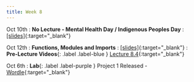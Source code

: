 ```yaml
---
title: Week 8
---
```

Oct 10th
: **No Lecture - Mental Health Day / Indigenous Peoples Day**
  : [\[slides\]](){:target="_blank"}

Oct 12th
: **Functions, Modules and Imports**
  : [\[slides\]](https://docs.google.com/presentation/d/1HMBXPkTPckZlGnC38Do4j7r7hasgnJbofZbE4ej5q4E/edit?usp=sharing){:target="_blank"}
: **Pre-Lecture Videos**{: .label .label-blue } [Lecture 8.4](https://youtu.be/J61n3ipQnSA){:target="_blank"}

Oct 6th
: **Lab**{: .label .label-purple } Project 1 Released - [Wordle](https://shortl.io/cs0-project1){:target="_blank"}
